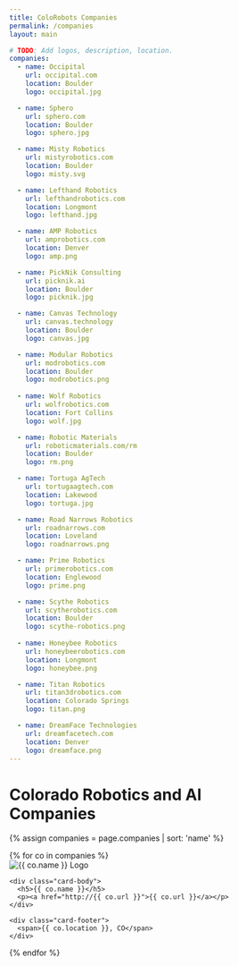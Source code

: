 ```yaml
---
title: ColoRobots Companies
permalink: /companies
layout: main

# TODO: Add logos, description, location.
companies:
  - name: Occipital
    url: occipital.com
    location: Boulder
    logo: occipital.jpg

  - name: Sphero
    url: sphero.com
    location: Boulder
    logo: sphero.jpg

  - name: Misty Robotics
    url: mistyrobotics.com
    location: Boulder
    logo: misty.svg

  - name: Lefthand Robotics
    url: lefthandrobotics.com
    location: Longmont
    logo: lefthand.jpg

  - name: AMP Robotics
    url: amprobotics.com
    location: Denver
    logo: amp.png

  - name: PickNik Consulting
    url: picknik.ai
    location: Boulder
    logo: picknik.jpg

  - name: Canvas Technology
    url: canvas.technology
    location: Boulder
    logo: canvas.jpg

  - name: Modular Robotics
    url: modrobotics.com
    location: Boulder
    logo: modrobotics.png
    
  - name: Wolf Robotics
    url: wolfrobotics.com
    location: Fort Collins
    logo: wolf.jpg

  - name: Robotic Materials
    url: roboticmaterials.com/rm
    location: Boulder
    logo: rm.png

  - name: Tortuga AgTech
    url: tortugaagtech.com
    location: Lakewood
    logo: tortuga.jpg

  - name: Road Narrows Robotics
    url: roadnarrows.com
    location: Loveland
    logo: roadnarrows.png

  - name: Prime Robotics
    url: primerobotics.com
    location: Englewood
    logo: prime.png

  - name: Scythe Robotics
    url: scytherobotics.com
    location: Boulder
    logo: scythe-robotics.png
    
  - name: Honeybee Robotics
    url: honeybeerobotics.com
    location: Longmont
    logo: honeybee.png

  - name: Titan Robotics
    url: titan3drobotics.com
    location: Colorado Springs
    logo: titan.png

  - name: DreamFace Technologies
    url: dreamfacetech.com
    location: Denver
    logo: dreamface.png
---
```


<h1 class="page-title">Colorado Robotics and AI Companies</h1>

<div class="card-deck w-100">

{% assign companies = page.companies | sort: 'name' %}
<div class="row">
{% for co in companies %}
<div class="col-lg-3 col-md-4 col-12 mt-5">
  <div class="card text-center inline-block company-card">
    <div class="card-img-top company-card-logo-container align-middle">
        <img class="mx-auto company-card-logo"
src="images/companies/{{ co.logo }}"
         alt="{{ co.name }} Logo"/>
    </div>

    <div class="card-body">
      <h5>{{ co.name }}</h5>
      <p><a href="http://{{ co.url }}">{{ co.url }}</a></p>
    </div>

    <div class="card-footer">
      <span>{{ co.location }}, CO</span>
    </div>
  </div>
</div>
{% endfor %}
</div>

</div>
